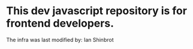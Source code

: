 
# This dev javascript repository is for frontend developers. 
The infra was last modified by: Ian Shinbrot
